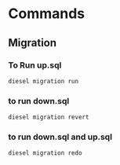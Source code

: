 # Commands

## Migration

### To Run up.sql
`diesel migration run` 

### to run down.sql
`diesel migration revert`

### to run down.sql and up.sql
`diesel migration redo`
